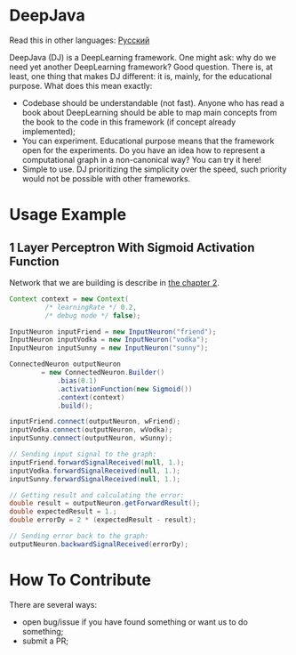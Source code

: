 # DeepJava


Read this in other languages: [Русский](README.ru.md)

DeepJava (DJ) is a DeepLearning framework. One might ask: why do we need yet another DeepLearning framework? Good question. There is, at least, one thing that makes DJ different: it is, mainly, for the educational purpose. What does this mean exactly:

* Codebase should be understandable (not fast). Anyone who has read a book about DeepLearning should be able to map main concepts from the book to the code in this framework (if concept already implemented);
* You can experiment. Educational purpose means that the framework open for the experiments. Do you have an idea how to represent a computational graph in a non-canonical way? You can try it here!
* Simple to use. DJ prioritizing the simplicity over the speed, such priority would not be possible with other frameworks.

# Usage Example

## 1 Layer Perceptron With Sigmoid Activation Function

Network that we are building is describe in [the chapter 2](https://sandeep-krishnamurthy.gitbooks.io/deep-learning-for-java-engineers/content/chapter-2-our-first-neural-network.html).

```java
Context context = new Context(
         /* learningRate */ 0.2, 
         /* debug mode */ false);

InputNeuron inputFriend = new InputNeuron("friend");
InputNeuron inputVodka = new InputNeuron("vodka");
InputNeuron inputSunny = new InputNeuron("sunny");

ConnectedNeuron outputNeuron
        = new ConnectedNeuron.Builder()
            .bias(0.1)
            .activationFunction(new Sigmoid())
            .context(context)
            .build();

inputFriend.connect(outputNeuron, wFriend);
inputVodka.connect(outputNeuron, wVodka);
inputSunny.connect(outputNeuron, wSunny);

// Sending input signal to the graph:
inputFriend.forwardSignalReceived(null, 1.);
inputVodka.forwardSignalReceived(null, 1.);
inputSunny.forwardSignalReceived(null, 1.);

// Getting result and calculating the error:
double result = outputNeuron.getForwardResult();
double expectedResult = 1.;
double errorDy = 2 * (expectedResult - result);

// Sending error back to the graph:
outputNeuron.backwardSignalReceived(errorDy);
```

# How To Contribute

There are several ways:
* open bug/issue if you have found something or want us to do something;
* submit a PR;
